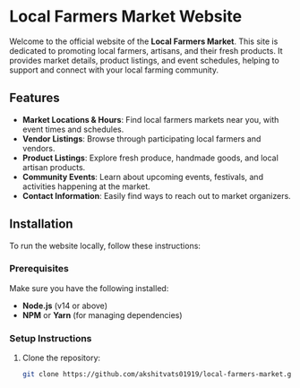 # Local Farmers Market Website

Welcome to the official website of the **Local Farmers Market**. This site is dedicated to promoting local farmers, artisans, and their fresh products. It provides market details, product listings, and event schedules, helping to support and connect with your local farming community.

## Features

- **Market Locations & Hours**: Find local farmers markets near you, with event times and schedules.
- **Vendor Listings**: Browse through participating local farmers and vendors.
- **Product Listings**: Explore fresh produce, handmade goods, and local artisan products.
- **Community Events**: Learn about upcoming events, festivals, and activities happening at the market.
- **Contact Information**: Easily find ways to reach out to market organizers.

## Installation

To run the website locally, follow these instructions:

### Prerequisites

Make sure you have the following installed:
- **Node.js** (v14 or above)
- **NPM** or **Yarn** (for managing dependencies)

### Setup Instructions

1. Clone the repository:
   ```bash
   git clone https://github.com/akshitvats01919/local-farmers-market.git
